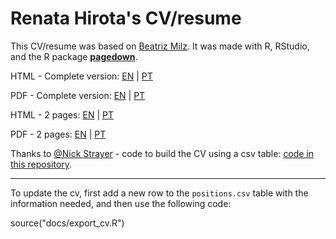# Renata Hirota's CV/resume

This CV/resume was based on [Beatriz Milz](https://github.com/beatrizmilz/resume). It was made with R, RStudio, and the R package [**pagedown**](https://github.com/rstudio/pagedown).

HTML - Complete version: [EN](https://rmhirota.github.io/resume/) | [PT](https://rmhirota.github.io/resume/resume_pt.html/)

PDF - Complete version: [EN](https://rmhirota.github.io/resume/index.pdf) | [PT](https://rmhirota.github.io/resume/index_pt.pdf)

HTML - 2 pages: [EN](https://rmhirota.github.io/resume/resume.html) | [PT](https://rmhirota.github.io/resume/resume_pt.html)

PDF - 2 pages: [EN](https://rmhirota.github.io/resume/resume.pdf) | [PT](https://rmhirota.github.io/resume/resume_pt.pdf)


Thanks to [@Nick Strayer](http://nickstrayer.me/) - code to build the CV using a csv table: [code in this repository](https://github.com/nstrayer/cv).

---

To update the cv, first add a new row to the `positions.csv` table with the information needed, and then use the following code:

source("docs/export_cv.R")
